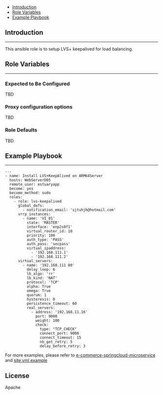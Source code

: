 * [Introduction](#1)
* [Role Variables](#2)
* [Example Playbook](#3)

## <a name="1">Introduction</a>
--------------

This ansible role is to setup LVS+ keepalived for load balancing.

## <a name="2">Role Variables</a>
--------------
### Expected to Be Configured
TBD

### Proxy configuration options
TBD

### Role Defaults
TBD

## <a name="3">Example Playbook</a>
----------------

```
---
- name: Install LVS+KeepAlived on ARM64Server
  hosts: WebServerD05
  remote_user: estuaryapp
  become: yes
  become_method: sudo
  roles:
    - role: lvs-keepalived
      global_defs:
        - notification_email: 'sjtuhjh@hotmail.com'
      vrrp_instances:
        - name: 'VI_01'
          state: 'MASTER'
          interface: 'enp2s0f1'
          virtual_router_id: 10
          priority: 100
          auth_type: 'PASS'
          auth_pass: 'secpass'
          virtual_ipaddress:
            - '192.168.111.1'
            - '192.168.111.2'
      virtual_servers:
        - name: '192.168.111 80'
          delay_loop: 6
          lb_algo: 'rr'
          lb_kind: 'NAT'
          protocol: 'TCP'
          alpha: True
          omega: True
          quorum: 1
          hysteresis: 0
          persistence_timeout: 60
          real_servers: 
            - address: '192.168.11.16'
              port: 9000
              weight: 100
              check:
                type: "TCP_CHECK"
                connect_port: 9000
                connect_timeout: 15
                nb_get_retry: 5
                delay_before_retry: 3

```    

For more examples, please refer to [e-commerce-springcloud-microservice](https://github.com/open-estuary/appbenchmark/tree/master/apps/e-commerce-solutions/e-commerce-springcloud-microservice) and [site.yml example](https://github.com/open-estuary/appbenchmark/blob/master/lib/ansible/roles/lvs-keepalived/site.yml.example)

License
-------

Apache

